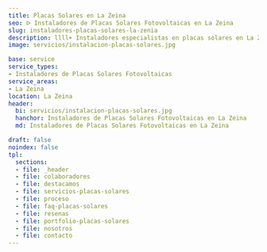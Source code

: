 ```yaml
---
title: Placas Solares en La Zeina
seo: ᐅ Instaladores de Placas Solares Fotovoltaicas en La Zeina
slug: instaladores-placas-solares-la-zenia
description: llll➤ Instaladores especialistas en placas solares en La Zeina. Soluciones sostenibles y eficientes. Mejores técnicas y precios competitivos ✅ ¡Contáctanos!
image: servicios/instalacion-placas-solares.jpg

base: service
service_types:
- Instaladores de Placas Solares Fotovoltaicas
service_areas:
- La Zeina
location: La Zeina
header:
  bi: servicios/instalacion-placas-solares.jpg
  hanchor: Instaladores de Placas Solares Fotovoltaicas en La Zeina
  md: Instaladores de Placas Solares Fotovoltaicas en La Zeina

draft: false
noindex: false
tpl:
  sections:
  - file: _header
  - file: colaboradores
  - file: destacamos
  - file: servicios-placas-solares
  - file: proceso
  - file: faq-placas-solares
  - file: resenas
  - file: portfolio-placas-solares
  - file: nosotros
  - file: contacto
---
```

